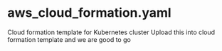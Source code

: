 # aws_cloud_formation.yaml
Cloud formation template for Kubernetes cluster
Upload this into cloud formation template and we are good to go
